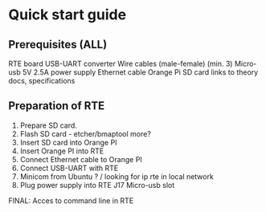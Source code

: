 # Quick start guide

[comment]: <> (Type: How To Gudie )

## Prerequisites (ALL)

RTE board
USB-UART converter
Wire cables (male-female) (min. 3)
Micro-usb 5V 2.5A power supply
Ethernet cable
Orange Pi
SD card
links to theory docs, specifications

## Preparation of RTE

1. Prepare SD card.
1. Flash SD card - etcher/bmaptool more?
1. Insert SD card into Orange PI
1. Insert Orange PI into RTE
1. Connect Ethernet cable to Orange PI
1. Connect USB-UART with RTE
1. Minicom from Ubuntu ? / looking for ip rte in local network
1. Plug power supply into RTE J17 Micro-usb slot

FINAL: Acces to command line in RTE
